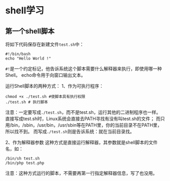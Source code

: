 # shell学习

## 第一个shell脚本

将如下代码保存在新建文件`test.sh`中：
```shell
#!/bin/bash
echo "Hello World !"
```

`#!`是一个约定标记，他告诉系统这个脚本需要什么解释器来执行，即使用哪一种Shell。
echo命令用于向窗口输出文本。

运行Shell脚本的两种方式：
1、作为可执行程序：
```shell
chmod +x ./test.sh #使脚本具有执行权限
./test.sh # 执行脚本
```

注意：一定要写成`./test.sh`，而不是test.sh，运行其他的二进制程序也一样。
直接写成test.sh时，Linux系统会直接去PATH寻找有没有叫test.sh的文件；
而只用/bin，/sbin，/usr/bin，/usr/sbin等在PATH里，你的当前目录不在PATH里，所以找不到。
而写成`./test.sh`则是告诉系统：就在当前目录找。

2、作为解释器参数
这种方式是直接运行解释器，其参数就是shell脚本的文件名，如：
```shell
/bin/sh test.sh
/bin/php test.php
```
注意：这种方式运行的脚本，不需要再第一行指定解释器信息，写了也没用。
